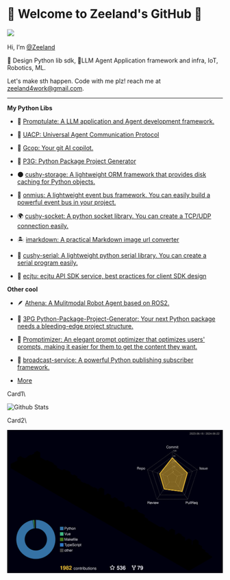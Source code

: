 # 🌌 Welcome to Zeeland's GitHub 💫

<!-- [![wakatime](https://wakatime.com/badge/user/ff2fd02f-93f5-46d4-af69-146d00163dbe.svg)](https://wakatime.com/@ff2fd02f-93f5-46d4-af69-146d00163dbe)
[![github](https://img.shields.io/github/followers/Undertone0809?logo=github&style=plastic)](https://github.com/alanhamlett?tab=followers) -->

![](https://komarev.com/ghpvc/?username=Undertone0809)

Hi, I’m [@Zeeland](https://github.com/Undertone0809)

🧰 Design Python lib sdk, 🤖LLM Agent Application framework and infra, IoT, Robotics, ML.

Let's make sth happen. Code with me plz! reach me at zeeland4work@gmail.com.

---

**My Python Libs**

- 🔭 [Promptulate: A LLM application and Agent development framework.](https://github.com/Undertone0809/promptulate)

- 🤖 [UACP: Universal Agent Communication Protocol](https://github.com/Undertone0809/UACP)

- 📝 [Gcop: Your git AI copilot.](https://github.com/Undertone0809/gcop)

- 🧰 [P3G: Python Package Project Generator](https://github.com/Undertone0809/P3G)

- 🌑 [cushy-storage: A lightweight ORM framework that provides disk caching for Python objects.](https://github.com/Undertone0809/cushy-storage)

- 📘 [onmius: A lightweight event bus framework. You can easily build a powerful event bus in your project.](https://github.com/Undertone0809/omnius)

- 🌍 [cushy-socket: A python socket library. You can create a TCP/UDP connection easily.](https://github.com/Undertone0809/cushy-socket)

- 🏝️ [imarkdown: A practical Markdown image url converter](https://github.com/Undertone0809/imarkdown)

- 💫 [cushy-serial: A lightweight python serial library. You can create a serial program easily.](https://github.com/Undertone0809/cushy-serial)

- 🏫 [ecjtu: ecjtu API SDK service, best practices for client SDK design](https://github.com/Undertone0809/ecjtu)

**Other cool**

- 🪶 [Athena: A Mulitmodal Robot Agent based on ROS2.](https://github.com/Undertone0809/Athena)

- 🐬 [3PG Python-Package-Project-Generator: Your next Python package needs a bleeding-edge project structure.](https://github.com/Undertone0809/python-package-template)

- 🐠 [Promptimizer: An elegant prompt optimizer that optimizes users' prompts, making it easier for them to get the content they want.](https://github.com/Undertone0809/promptimizer)

- 🌊 [broadcast-service: A powerful Python publishing subscriber framework.](https://github.com/Undertone0809/broadcast-service)

- [More](https://github.com/Undertone0809?page=1&tab=repositories)

<!-- ![Most Used Languages](https://github-readme-stats.vercel.app/api/top-langs/?username=Undertone0809&theme=merko&layout=compact)
![Github Stats](https://github-readme-stats.vercel.app/api?username=Undertone0809&show_icons=true&theme=merko&count_private=true) -->

<!-- ![Most Used Languages](https://github-readme-stats-zeeland.vercel.app/api/top-langs/?username=Undertone0809&theme=merko&layout=compact) -->

Card1\

![Github Stats](https://github-readme-stats-zeeland.vercel.app/api?username=Undertone0809&show_icons=true&theme=merko&count_private=true)

Card2\

[![Contributions in 3D](/profile-3d-contrib/profile-night-rainbow.svg)](https://github.com/marketplace/actions/github-profile-3d-contrib)

<!--

- 🔭 I’m currently working on ...
- 🌱 I’m currently learning ...
- 👯 I’m looking to collaborate on ...
- 🤔 I’m looking for help with ...
- 💬 Ask me about ...
- 📫 How to reach me: ...
- 😄 Pronouns: ...
- ⚡ Fun fact: ...

-->
